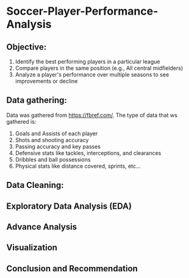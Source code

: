 # Soccer-Player-Performance-Analysis

## Objective:
  1. Identify the best performing players in a particular league
  2. Compare players in the same position (e.g., All central midfielders)
  3. Analyze a player's performance over multiple seasons to see improvements or decline

## Data gathering:
Data was gathered from https://fbref.com/. The type of data that ws gathered is:
1. Goals and Assists of each player
2. Shots and shooting accuracy
3. Passing accuracy and key passes
4. Defensive stats like tackles, interceptions, and clearances
5. Dribbles and ball possessions
6. Physical stats like distance covered, sprints, etc...

## Data Cleaning:

## Exploratory Data Analysis (EDA)

## Advance Analysis

## Visualization

## Conclusion and Recommendation
